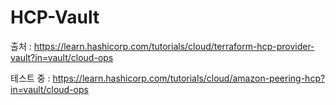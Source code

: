 # HCP-Vault
출처 : https://learn.hashicorp.com/tutorials/cloud/terraform-hcp-provider-vault?in=vault/cloud-ops

테스트 중 : https://learn.hashicorp.com/tutorials/cloud/amazon-peering-hcp?in=vault/cloud-ops
